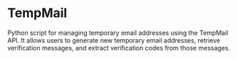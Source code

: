 # TempMail
Python script for managing temporary email addresses using the TempMail API. It allows users to generate new temporary email addresses, retrieve verification messages, and extract verification codes from those messages.
